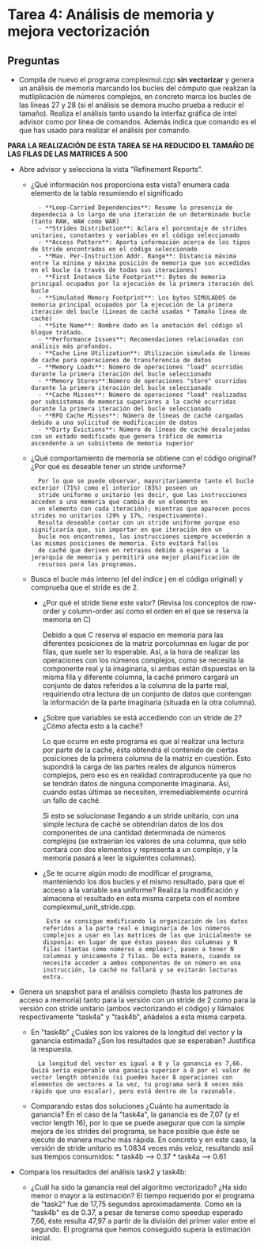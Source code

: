 # Tarea 4: Análisis de memoria y mejora vectorización

## Preguntas

* Compila de nuevo el programa complexmul.cpp **sin vectorizar** y genera un análisis de memoria marcando los bucles del cómputo que realizan la mutliplicación de números complejos, en concreto marca los bucles de las líneas 27 y 28 (si el análisis se demora mucho prueba a reducir el tamaño). Realiza el análisis tanto usando la interfaz gráfica de intel advisor como por línea de comandos. Además indica que comando es el que has usado para realizar el análisis por comando.

**PARA LA REALIZACIÓN DE ESTA TAREA SE HA REDUCIDO EL TAMAÑO DE LAS FILAS DE LAS MATRICES A 500**

* Abre advisor y selecciona la vista "Refinement Reports".
    * ¿Qué información nos proporciona esta vista? enumera cada elemento de la tabla resumiendo el significado
    
            - **Loop-Carried Dependencies**: Resume la presencia de dependecia a lo largo de una iteración de un determinado bucle (tanto RAW, WAW como WAR)
            - **Strides Distribution**: Aclara el porcentaje de strides unitarios, constantes y variables en el código seleccionado
            - **Access Pattern**: Aporta información acerca de los tipos de Stride encontrados en el código seleccionado
            - **Max. Per-Instruction Addr. Range**: Distancia máxima entre la mínima y máxima posición de memoria que son accedidas en el bucle (a través de todas sus iteraciones)
            - **First Instance Site Footprint**: Bytes de memoria principal ocupados por la ejecución de la primera iteración del bucle
            - **Simulated Memory Footprint**: Los bytes SIMULADOS de memoria principal ocupados por la ejecución de la primera iteración del bucle (Líneas de caché usadas * Tamaño línea de caché)
            - **Site Name**: Nombre dado en la anotación del código al bloque tratado.
            - **Performance Issues**: Recomendaciones relacionadas con análisis más profundos.
            - **Cache Line Utilization**: Utilización simulada de líneas de cache para operaciones de transferencia de datos
            - **Memory Loads**: Número de operaciones "load" ocurridas durante la primera iteración del bucle seleccionado
            - **Memory Stores**:Número de operaciones "store" ocurridas durante la primera iteración del bucle seleccionado
            - **Cache Misses**: Número de operaciones "load" realizadas por subsistemas de memoria superiores a la caché ocurridas durante la primera iteración del bucle seleccionado
            - **RFO Cache Misses**: Número de líneas de caché cargadas debido a una solicitud de modificación de datos
            - **Dirty Evictions**: Número de líneas de caché desalojadas con un estado modificado que genera tráfico de memoria ascendente a un subsistema de memoria superior
            

    * ¿Qué comportamiento de memoria se obtiene con el código original? ¿Por qué es deseable tener un stride uniforme?
    
            Por lo que se puede observar, mayoritariamente tanto el bucle exterior (71%) como el interior (83%) poseen un 
            stride uniforme o unitario (es decir, que las instrucciones acceden a una memoria que cambia de un elemento en
            un elemento con cada iteración); mientras que aparecen pocos strides no unitarios (29% y 17%, respectivamente). 
            Resulta deseable contar con un stride uniforme porque eso significaría que, sin importar en que iteración den un
            bucle nos encontremos, las instrucciones siempre accederán a las mismas posiciones de memoria. Esto evitará fallos
            de caché que deriven en retrasos debido a esperas a la jerarquía de memoria y permitirá una mejor planificación de
            recursos para los programas.


    * Busca el bucle más interno (el del índice j en el código original) y comprueba que el stride es de 2.
        * ¿Por qué el stride tiene este valor? (Revisa los conceptos de row-order y column-order así como el orden en el que se reserva la memoria en C)
        
            Debido a que C reserva el espacio en memoria para las diferentes posiciones de la matriz porcolumnas en lugar de por filas, que suele ser lo esperable. Así, a la hora de realizar las operaciones con los números complejos, como se necesita la componente real y la imaginaria, si ambas están dispuestas en la misma fila y diferente columna, la caché primero cargará un conjunto de datos referidos a la columna de la parte real, requiriendo otra lectura de un conjunto de datos que contengan la información de la parte imaginaria (situada en la otra columna). 

        * ¿Sobre que variables se está accediendo con un stride de 2? ¿Cómo afecta esto a la caché?

            Lo que ocurre en este programa es que al realizar una lectura por parte de la caché, ésta obtendrá el contenido de ciertas posiciones de la primera columna de la matriz en cuestión. Esto supondrá la carga de las partes reales de algunos números complejos, pero eso es en realidad contraproducente ya que no se tendrán datos de ninguna componente imaginaria. Así, cuando estas últimas se necesiten, irremediablemente ocurrirá un fallo de caché.

            Si esto se solucionase llegando a un stride unitario, con una simple lectura de caché se obtendrían datos de los dos componentes de una cantidad determinada de números complejos (se extraerían los valores de una columna, que sólo contará con dos elementos y representa a un complejo, y la memoria pasará a leer la siguientes columnas).

        * ¿Se te ocurre algún modo de modificar el programa, manteniendo los dos bucles y el mismo resultado, para que
        el acceso a la variable sea uniforme? Realiza la modificación y almacena el resultado en esta misma carpeta con el nombre complexmul_unit_stride.cpp.
        
               Esto se consigue modificando la organización de los datos referidos a la parte real e imaginaria de los números complejos a usar en las matrices de las que inicialmente se disponía: en lugar de que éstas posean dos columnas y N filas (tantas como números a emplear), pasen a tener N columnas y únicamente 2 filas. De esta manera, cuando se necesite acceder a ambos componentes de un número en una instrucción, la caché no fallará y se evitarán lecturas extra.


        
* Genera un snapshot para el análisis completo (hasta los patrones de acceso a memoria) tanto para la versión con un stride de 2 como para la versión con stride unitario (ambos vectorizando el código) y llámalos respectivamente "task4a" y "task4b", añádelos a esta misma carpeta. 
    * En "task4b" ¿Cuáles son los valores de la longitud del vector y la ganancia estimada? ¿Son los resultados que se esperaban? Justifica la respuesta.
    
            La longitud del vector es igual a 8 y la ganancia es 7,66. Quizá sería esperable una ganacia superior a 8 por el valor de vector length obtenido (si puedes hacer 8 operaciones con elementos de vectores a la vez, tu programa será 8 veces más rápido que uno escalar), pero está dentro de lo razonable.

    * Comparando estas dos soluciones ¿Cuánto ha aumentado la ganancia?
            En el caso de la "task4a", la ganancia es de 7,07 (y el vector length 16), por lo que se puede asegurar que con la simple mejora de los strides del programa, se hace posible que éste se ejecute de manera mucho más rápida. En concreto y en este caso, la versión de stride unitario es 1.0834 veces más veloz, resultando asíi sus tiempos consumidos:
            * task4b --> 0.37
            * task4a --> 0.61

* Compara los resultados del análisis task2 y task4b:
    * ¿Cuál ha sido la ganancia real del algoritmo vectorizado? ¿Ha sido menor o mayor a la estimación?
            El tiempo requerido por el programa de "task2" fue de 17,75 segundos aproximadamente. Como en la "task4b" es de 0.37, a pesar de tenerse como speedup esperado 7,66, éste resulta 47,97 a partir de la división del primer valor entre el segundo. 
            El programa que hemos conseguido supera la estimación inicial.
